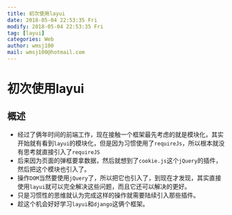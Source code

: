 ```yaml
---
title: 初次使用layui
date: 2018-05-04 22:53:35 Fri
modify: 2018-05-04 22:53:35 Fri
tag: [layui]
categories: Web
author: wmsj100
mail: wmsj100@hotmail.com
---
```


# 初次使用layui

## 概述
- 经过了俩年时间的前端工作，现在接触一个框架最先考虑的就是模块化，其实开始就有看到`layui`的模块化，但是因为习惯使用了`requireJs`，所以根本就没有思考就直接引入了`requireJS`
- 后来因为页面的弹框要拿数据，然后就想到了`cookie.js`这个`jQuery`的插件，然后把这个模块也引入了。
- 操作`DOM`当然要使用`jQuery`了，所以把它也引入了，到现在才发现，其实直接使用`layui`就可以完全解决这些问题，而且它还可以解决的更好。
- 只是习惯性的思维就认为完成这样的操作就需要陆续引入那些插件。
- 趁这个机会好好学习`layui`和`django`这俩个框架。

